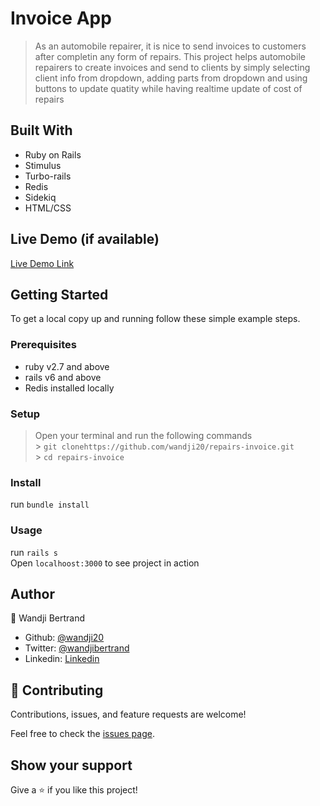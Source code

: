 # Invoice App

> As an automobile repairer, it is nice to send invoices to customers after completin any form of repairs. This project helps automobile repairers to create invoices and send to clients by simply selecting client info from dropdown, adding parts from dropdown and using buttons to update quatity while having realtime update of cost of repairs

## Built With

- Ruby on Rails
- Stimulus
- Turbo-rails
- Redis
- Sidekiq
- HTML/CSS

## Live Demo (if available)

[Live Demo Link](https://repairs-invoice-app.herokuapp.com)

## Getting Started

To get a local copy up and running follow these simple example steps.

### Prerequisites

- ruby v2.7 and above
- rails v6 and above
- Redis installed locally

### Setup

> Open your terminal and run the following commands <br> > `git clonehttps://github.com/wandji20/repairs-invoice.git` <br> > `cd repairs-invoice` <br>

### Install

run `bundle install`

### Usage

run `rails s` <br>
Open `localhoost:3000` to see project in action

## Author

👤 Wandji Bertrand

- Github: [@wandji20](https://github.com/wandji20)
- Twitter: [@wandjibertrand](https://twitter.com/wandjibertrand)
- Linkedin: [Linkedin](https://www.linkedin.com/in/wandji-bertrand/)

## 🤝 Contributing

Contributions, issues, and feature requests are welcome!

Feel free to check the [issues page](../../issues/).

## Show your support

Give a ⭐️ if you like this project!
